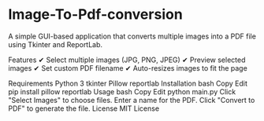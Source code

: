 # Image-To-Pdf-conversion

A simple GUI-based application that converts multiple images into a PDF file using Tkinter and ReportLab.

Features
✔ Select multiple images (JPG, PNG, JPEG)
✔ Preview selected images
✔ Set custom PDF filename
✔ Auto-resizes images to fit the page

Requirements
Python 3
tkinter
Pillow
reportlab
Installation
bash
Copy
Edit
pip install pillow reportlab
Usage
bash
Copy
Edit
python main.py
Click "Select Images" to choose files.
Enter a name for the PDF.
Click "Convert to PDF" to generate the file.
License
MIT License

